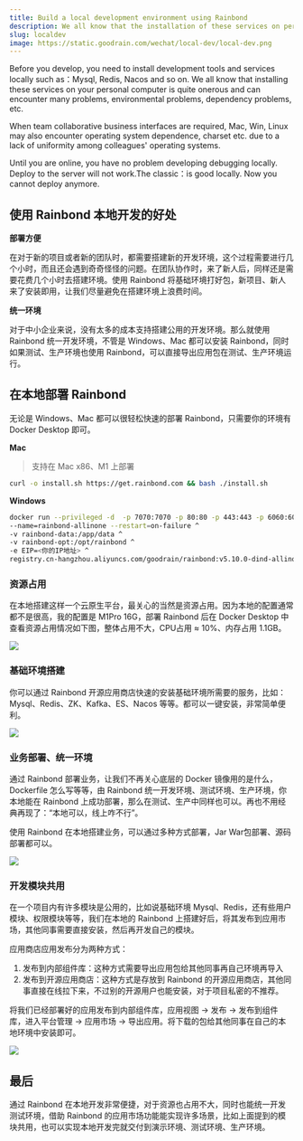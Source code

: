 ```yaml
---
title: Build a local development environment using Rainbond
description: We all know that the installation of these services on personal computers is quite cumbersome and can encounter many problems, environmental problems, dependency problems and so on.When teamwork is required, there may also be problems with system dependence, character sets, etc. due to a lack of uniformity in the operating systems of colleagues.
slug: localdev
image: https://static.goodrain.com/wechat/local-dev/local-dev.png
---
```


Before you develop, you need to install development tools and services locally such as：Mysql, Redis, Nacos and so on. We all know that installing these services on your personal computer is quite onerous and can encounter many problems, environmental problems, dependency problems, etc.

When team collaborative business interfaces are required, Mac, Win, Linux may also encounter operating system dependence, charset etc. due to a lack of uniformity among colleagues' operating systems.

Until you are online, you have no problem developing debugging locally. Deploy to the server will not work.The classic：is good locally. Now you cannot deploy anymore.

<!--truncate-->

## 使用 Rainbond 本地开发的好处

**部署方便**

在对于新的项目或者新的团队时，都需要搭建新的开发环境，这个过程需要进行几个小时，而且还会遇到奇奇怪怪的问题。在团队协作时，来了新人后，同样还是需要花费几个小时去搭建环境。使用 Rainbond 将基础环境打好包，新项目、新人来了安装即用，让我们尽量避免在搭建环境上浪费时间。

**统一环境**

对于中小企业来说，没有太多的成本支持搭建公用的开发环境。那么就使用 Rainbond 统一开发环境，不管是 Windows、Mac 都可以安装 Rainbond，同时如果测试、生产环境也使用 Rainbond，可以直接导出应用包在测试、生产环境运行。

## 在本地部署 Rainbond

无论是 Windows、Mac 都可以很轻松快速的部署 Rainbond，只需要你的环境有 Docker Desktop 即可。

**Mac**

> 支持在 Mac x86、M1 上部署

```bash
curl -o install.sh https://get.rainbond.com && bash ./install.sh
```

**Windows**

```bash
docker run --privileged -d  -p 7070:7070 -p 80:80 -p 443:443 -p 6060:6060 -p 8443:8443 ^
--name=rainbond-allinone --restart=on-failure ^
-v rainbond-data:/app/data ^
-v rainbond-opt:/opt/rainbond ^
-e EIP=<你的IP地址> ^
registry.cn-hangzhou.aliyuncs.com/goodrain/rainbond:v5.10.0-dind-allinone
```

### 资源占用

在本地搭建这样一个云原生平台，最关心的当然是资源占用。因为本地的配置通常都不是很高，我的配置是 M1Pro 16G，部署 Rainbond 后在 Docker Desktop 中查看资源占用情况如下图，整体占用不大，CPU占用 ≈ 10%、内存占用 1.1GB。

![](https://static.goodrain.com/wechat/local-dev/1.png)

### 基础环境搭建

你可以通过 Rainbond 开源应用商店快速的安装基础环境所需要的服务，比如：Mysql、Redis、ZK、Kafka、ES、Nacos 等等。都可以一键安装，非常简单便利。

![](https://static.goodrain.com/wechat/local-dev/store.gif)

### 业务部署、统一环境

通过 Rainbond 部署业务，让我们不再关心底层的 Docker 镜像用的是什么，Dockerfile 怎么写等等，由 Rainbond 统一开发环境、测试环境、生产环境，你本地能在 Rainbond 上成功部署，那么在测试、生产中同样也可以。再也不用经典再现了：“本地可以，线上咋不行”。

使用 Rainbond 在本地搭建业务，可以通过多种方式部署，Jar War包部署、源码部署都可以。

![](https://static.goodrain.com/wechat/local-dev/source.gif)

### 开发模块共用

在一个项目内有许多模块是公用的，比如说基础环境 Mysql、Redis，还有些用户模块、权限模块等等，我们在本地的 Rainbond 上搭建好后，将其发布到应用市场，其他同事需要直接安装，然后再开发自己的模块。

应用商店应用发布分为两种方式：

1. 发布到内部组件库：这种方式需要导出应用包给其他同事再自己环境再导入
2. 发布到开源应用商店：这种方式是存放到 Rainbond 的开源应用商店，其他同事直接在线拉下来，不过别的开源用户也能安装，对于项目私密的不推荐。

将我们已经部署好的应用发布到内部组件库，应用视图 -> 发布 -> 发布到组件库，进入平台管理 -> 应用市场 -> 导出应用。将下载的包给其他同事在自己的本地环境中安装即可。

![](https://static.goodrain.com/wechat/local-dev/share.gif)

## 最后

通过 Rainbond 在本地开发非常便捷，对于资源也占用不大，同时也能统一开发测试环境，借助 Rainbond 的应用市场功能能实现许多场景，比如上面提到的模块共用，也可以实现本地开发完就交付到演示环境、测试环境、生产环境。
